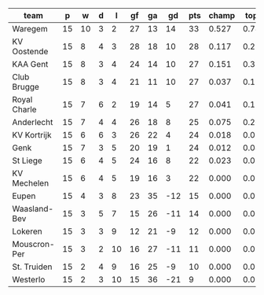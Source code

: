 |     team     | p  | w  | d | l  | gf | ga | gd  | pts | champ | top2  | top3  | top4  |  5-7  | bot4  | bot3  | bot2  |
|--------------|----|----|---|----|----|----|-----|-----|-------|-------|-------|-------|-------|-------|-------|-------|
| Waregem      | 15 | 10 | 3 |  2 | 27 | 13 |  14 |  33 | 0.527 | 0.740 | 0.853 | 0.918 | 0.074 | 0.000 | 0.000 | 0.000|
| KV Oostende  | 15 |  8 | 4 |  3 | 28 | 18 |  10 |  28 | 0.117 | 0.282 | 0.440 | 0.580 | 0.306 | 0.000 | 0.000 | 0.000|
| KAA Gent     | 15 |  8 | 3 |  4 | 24 | 14 |  10 |  27 | 0.151 | 0.352 | 0.527 | 0.664 | 0.256 | 0.000 | 0.000 | 0.000|
| Club Brugge  | 15 |  8 | 3 |  4 | 21 | 11 |  10 |  27 | 0.037 | 0.120 | 0.222 | 0.350 | 0.393 | 0.000 | 0.000 | 0.000|
| Royal Charle | 15 |  7 | 6 |  2 | 19 | 14 |   5 |  27 | 0.041 | 0.121 | 0.230 | 0.347 | 0.385 | 0.000 | 0.000 | 0.000|
| Anderlecht   | 15 |  7 | 4 |  4 | 26 | 18 |   8 |  25 | 0.075 | 0.204 | 0.349 | 0.489 | 0.343 | 0.000 | 0.000 | 0.000|
| KV Kortrijk  | 15 |  6 | 6 |  3 | 26 | 22 |   4 |  24 | 0.018 | 0.062 | 0.129 | 0.221 | 0.359 | 0.002 | 0.000 | 0.000|
| Genk         | 15 |  7 | 3 |  5 | 20 | 19 |   1 |  24 | 0.012 | 0.043 | 0.092 | 0.163 | 0.336 | 0.004 | 0.001 | 0.000|
| St Liege     | 15 |  6 | 4 |  5 | 24 | 16 |   8 |  22 | 0.023 | 0.073 | 0.143 | 0.233 | 0.373 | 0.002 | 0.000 | 0.000|
| KV Mechelen  | 15 |  6 | 4 |  5 | 19 | 16 |   3 |  22 | 0.000 | 0.005 | 0.015 | 0.035 | 0.160 | 0.024 | 0.009 | 0.003|
| Eupen        | 15 |  4 | 3 |  8 | 23 | 35 | -12 |  15 | 0.000 | 0.000 | 0.000 | 0.001 | 0.008 | 0.393 | 0.233 | 0.107|
| Waasland-Bev | 15 |  3 | 5 |  7 | 15 | 26 | -11 |  14 | 0.000 | 0.000 | 0.000 | 0.000 | 0.003 | 0.537 | 0.336 | 0.173|
| Lokeren      | 15 |  3 | 3 |  9 | 12 | 21 |  -9 |  12 | 0.000 | 0.000 | 0.000 | 0.000 | 0.002 | 0.587 | 0.400 | 0.220|
| Mouscron-Per | 15 |  3 | 2 | 10 | 16 | 27 | -11 |  11 | 0.000 | 0.000 | 0.000 | 0.000 | 0.001 | 0.750 | 0.571 | 0.369|
| St. Truiden  | 15 |  2 | 4 |  9 | 16 | 25 |  -9 |  10 | 0.000 | 0.000 | 0.000 | 0.000 | 0.001 | 0.767 | 0.595 | 0.395|
| Westerlo     | 15 |  2 | 3 | 10 | 15 | 36 | -21 |   9 | 0.000 | 0.000 | 0.000 | 0.000 | 0.000 | 0.933 | 0.855 | 0.733|
